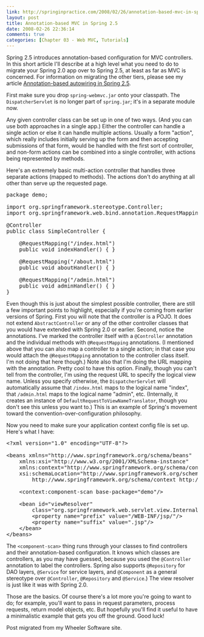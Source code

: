 ```yaml
---
link: http://springinpractice.com/2008/02/26/annotation-based-mvc-in-spring-2-5/
layout: post
title: Annotation-based MVC in Spring 2.5
date: 2008-02-26 22:36:14
comments: true
categories: [Chapter 03 - Web MVC, Tutorials]
---
```

Spring 2.5 introduces annotation-based configuration for MVC controllers. In this short article I'll describe at a high level what you need to do to migrate your Spring 2.0 app over to Spring 2.5, at least as far as MVC is concerned.  For information on migrating the other tiers, please see my article <a href="http://springinpractice.com/2008/02/26/annotation-based-autowiring-in-spring-2-5/">Annotation-based autowiring in Spring 2.5</a>.

First make sure you drop <code>spring-webmvc.jar</code> onto your classpath.  The <code>DispatcherServlet</code> is no longer part of <code>spring.jar</code>; it's in a separate module now.

Any given controller class can be set up in one of two ways. (And you can use both approaches in a single app.) Either the controller can handle a single action or else it can handle multiple actions. Usually a form "action", which really includes initially serving up the form and then accepting submissions of that form, would be handled with the first sort of controller, and non-form actions can be combined into a single controller, with actions being represented by methods.

Here's an extremely basic multi-action controller that handles three separate actions (mapped to methods). The actions don't do anything at all other than serve up the requested page.

<pre>package demo;
    
import org.springframework.stereotype.Controller;
import org.springframework.web.bind.annotation.RequestMapping;
    
@Controller
public class SimpleController {
    
    @RequestMapping("/index.html")
    public void indexHandler() { }
    
    @RequestMapping("/about.html")
    public void aboutHandler() { }
    
    @RequestMapping("/admin.html")
    public void adminHandler() { }
}</pre>

Even though this is just about the simplest possible controller, there are still a few important points to highlight, especially if you're coming from earlier versions of Spring. First you will note that the controller is a POJO. It does not extend <code>AbstractController</code> or any of the other controller classes that you would have extended with Spring 2.0 or earlier. Second, notice the annotations. I've marked the controller itself with a <code>@Controller</code> annotation and the individual methods with <code>@RequestMapping</code> annotations. (I mentioned above that you can also map a controller to a single action; in that case you would attach the <code>@RequestMapping</code> annotation to the controller class itself. I'm not doing that here though.) Note also that I'm doing the URL mapping with the annotation. Pretty cool to have this option. Finally, though you can't tell from the controller, I'm using the request URL to specify the logical view name. Unless you specify otherwise, the <code>DispatcherServlet</code> will automatically assume that <code>/index.html</code> maps to the logical name "index", that <code>/admin.html</code> maps to the logical name "admin", etc. (Internally, it creates an instance of <code>DefaultRequestToViewNameTranslator</code>, though you don't see this unless you want to.) This is an example of Spring's movement toward the convention-over-configuration philosophy.

Now you need to make sure your application context config file is set up. Here's what I have:

<pre>&lt;?xml version="1.0" encoding="UTF-8"?&gt;
 
&lt;beans xmlns="http://www.springframework.org/schema/beans"
    xmlns:xsi="http://www.w3.org/2001/XMLSchema-instance"
    xmlns:context="http://www.springframework.org/schema/context"
    xsi:schemaLocation="http://www.springframework.org/schema/beans http://www.springframework.org/schema/beans/spring-beans-2.5.xsd
        http://www.springframework.org/schema/context http://www.springframework.org/schema/context/spring-context-2.5.xsd"&gt;
    
    &lt;context:component-scan base-package="demo"/&gt;
    
    &lt;bean id="viewResolver"
        class="org.springframework.web.servlet.view.InternalResourceViewResolver"&gt;
        &lt;property name="prefix" value="/WEB-INF/jsp/"/&gt;
        &lt;property name="suffix" value=".jsp"/&gt;
    &lt;/bean&gt;
&lt;/beans&gt;</pre>

The <code>&lt;component-scan&gt;</code> thing runs through your classes to find controllers and their annotation-based configuration. It knows which classes are controllers, as you may have guessed, because you used the <code>@Controller</code> annotation to label the controllers.  Spring also supports <code>@Repository</code> for DAO layers, <code>@Service</code> for service layers, and <code>@Component</code> as a general stereotype over <code>@Controller</code>, <code>@Repository</code> and <code>@Service</code>.) The view resolver is just like it was with Spring 2.0.

Those are the basics. Of course there's a lot more you're going to want to do; for example, you'll want to pass in request parameters, process requests, return model objects, etc.  But hopefully you'll find it useful to have a minimalistic example that gets you off the ground. Good luck!

<div class="endnote">Post migrated from my Wheeler Software site.</div>
